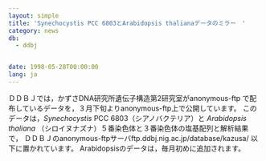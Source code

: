 ```yaml
---
layout: simple
title: 'Synechocystis PCC 6803とArabidopsis thalianaデータのミラー　'
category: news
db:
  - ddbj


date: 1998-05-28T00:00:00
lang: ja
---
```


<html>ＤＤＢＪでは，かずさDNA研究所遺伝子構造第2研究室がanonymous-ftp で配布しているデータを，３月下旬よりanonymous-ftp上で公開しています。 このデータは，<i>Synechocystis</i> PCC 6803（シアノバクテリア）と <i>Arabidopsis thaliana</i> （シロイヌナズナ）５番染色体と３番染色体の塩基配列と解析結果で， ＤＤＢＪのanonymous-ftpサーバftp.ddbj.nig.ac.jp/database/kazusa/ 以下に置かれています。 Arabidopsisのデータは，毎月初めに追加されます。</html>
